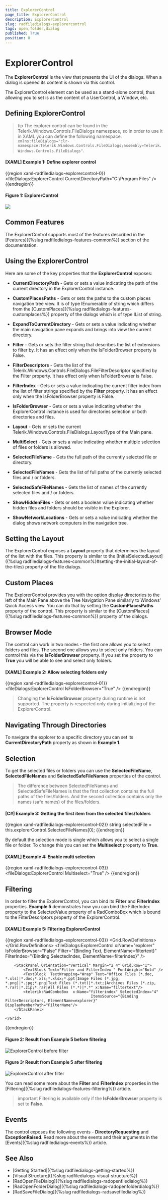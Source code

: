 ```yaml
---
title: ExplorerControl
page_title: ExplorerControl
description: ExplorerControl
slug: radfiledialogs-explorercontrol
tags: open,folder,dialog
published: True
position: 0
---
```


# ExplorerControl

The __ExplorerControl__ is the view that presents the UI of the dialogs. When a dialog is opened its content is shown via this control.

The ExplorerControl element can be used as a stand-alone control, thus allowing you to set is as the content of a UserControl, a Window, etc.

## Defining ExplorerControl

>tip The explorer control can be found in the Telerik.Windows.Controls.FileDialogs namespace, so in order to use it in XAML you can define the following namespace: `xmlns:fileDialogs="clr-namespace:Telerik.Windows.Controls.FileDialogs;assembly=Telerik.Windows.Controls.FileDialogs"`.

#### __[XAML] Example 1: Define explorer control__
{{region xaml-radfiledialogs-explorercontrol-0}}
	<fileDialogs:ExplorerControl CurrentDirectoryPath="C:\Program Files"  />
{{endregion}}

#### __Figure 1: ExplorerControl__ 
![](images/explorercontrol-0.png)

## Common Features

The ExplorerControl supports most of the features described in the [Features]({%slug radfiledialogs-features-common%}) section of the documentation.

## Using the ExplorerControl 

Here are some of the key properties that the **ExplorerControl** exposes: 

* **CurrentDirectoryPath** - Gets or sets a value indicating the path of the current directory in the ExplorerControl instance.

* **CustomPlacesPaths** - Gets or sets the paths to the custom places navigation tree view. It is of type IEnumerable of string which differs from the [CustomPlaces]({%slug radfiledialogs-features-customplaces%}) property of the dialogs which is of type IList of string.

* **ExpandToCurrentDirectory** - Gets or sets a value indicating whether the main navigation pane expands and brings into view the current directory.

* **Filter** - Gets or sets the filter string that describes the list of extensions to filter by. It has an effect only when the IsFolderBrowser property is False.

* **FilterDescriptors** -  Gets the list of the Telerik.Windows.Controls.FileDialogs.FileFilterDescriptor specified by the Filter property. It has effect only when IsFolderBrowser is False.

* **FilterIndex** - Gets or sets a value indicating the current filter index from the list of filter strings specified by the **Filter** property. It has an effect only when the IsFolderBrowser property is False.

* **IsFolderBrowser** - Gets or sets a value indicating whether the ExplorerControl instance is used for directories selection or both directories and files.

* **Layout** - Gets or sets the current Telerik.Windows.Controls.FileDialogs.LayoutType of the Main pane.

* **MultiSelect** - Gets or sets a value indicating whether multiple selection of files or folders is allowed.

* **SelectedFileName** -  Gets the full path of the currently selected file or directory.

* **SelectedFileNames** - Gets the list of full paths of the currently selected files and / or folders.

* **SelectedSafeFileNames** - Gets the list of names of the currently selected files and / or folders.

* **ShowHiddenFiles** - Gets or sets a boolean value indicating whether hidden files and folders should be visible in the Explorer.

* **ShowNetworkLocations** - Gets or sets a value indicating whether the dialog shows network computers in the navigation tree.

## Setting the Layout 

The ExplorerControl exposes a __Layout__ property that determines the layout of the list with the files. This property is similar to the [InitialSelectedLayout]({%slug radfiledialogs-features-common%}#setting-the-initial-layout-of-the-tiles) property of the file dialogs.

## Custom Places 

The ExplorerControl provides you with the option display directories to the left of the Main Pane above the Tree Navigation Pane similarly to Windows' Quick Access view. You can do that by setting the **CustomPlacesPaths** property of the control. This property is similar to the [CustomPlaces]({%slug radfiledialogs-features-common%}) property of the dialogs.

## Browser Mode

The control can work in two modes - the first one allows you to select folders and files. The second one allows you to select only folders. You can control this via the __IsFolderBrowser__ property. If you set the property to __True__ you will be able to see and select only folders.

#### __[XAML] Example 2: Allow selecting folders only__
{{region xaml-radfiledialogs-explorercontrol-01}}
	<fileDialogs:ExplorerControl IsFolderBrowser="True" />
{{endregion}}

> Changing the **IsFolderBrowser** property during runtime is not supported. The property is respected only during initializing of the ExplorerControl.

## Navigating Through Directories

To navigate the explorer to a specific directory you can set its __CurrentDirectoryPath__ property as shown in __Example 1__.

## Selection

To get the selected files or folders you can use the __SelectedFileName__, __SelectedFileNames__ and __SelectedSafeFileNames__ properties of the control.

> The difference between SelectedFileNames and SelectedSafeFileNames is that the first collection contains the full paths of the files/folders. And the second collection contains only the names (safe names) of the files/folders.

#### __[C#] Example 3: Getting the first item from the selected files/folders__
{{region xaml-radfiledialogs-explorercontrol-02}}
	string selectedFile = this.explorerControl.SelectedFileNames[0];
{{endregion}}

By default the selection mode is single which allows you to select a single file or folder. To change this you can set the __Multiselect__ property to __True__.

#### __[XAML] Example 4: Enable multi selection__
{{region xaml-radfiledialogs-explorercontrol-03}}
	<fileDialogs:ExplorerControl Multiselect="True" />
{{endregion}}

## Filtering 

In order to filter the ExplorerControl, you can bind its **Filter** and **FilterIndex** properties.  **Example 5** demonstrates how you can bind the FilterIndex property to the SelectedValue property of a RadComboBox which is bound to the FilterDescriptors property of the ExplorerControl.

#### __[XAML] Example 5: Filtering ExplorerControl__
{{region xaml-radfiledialogs-explorercontrol-03}}
	<Grid>
        <Grid.RowDefinitions>
            <RowDefinition Height="*"/>
            <RowDefinition Height="*"/>
        </Grid.RowDefinitions>
        <fileDialogs:ExplorerControl x:Name="explorer"
                                     IsFolderBrowser="False"
                                     Filter="{Binding Text, ElementName=filtertext}"
                                     FilterIndex="{Binding SelectedIndex, ElementName=filterindex}" />

       
        <StackPanel Orientation="Vertical" Margin="2 4" Grid.Row="1">
            <TextBlock Text="Filter and FilterIndex " FontWeight="Bold" />
            <TextBlock  TextWrapping="Wrap" Text="Office Files (*.doc, *.xls)|*.doc;*.xls;*.xlsx;*.ppt|Image Files (*.jpg, *.png)|*.jpg;*.png|Text Files (*.txt)|*.txt;|Archives Files (*.zip, *.rar)|*.zip;*.rar|All Files (*.*)|*.*" x:Name="filtertext"/>
            <telerik:RadComboBox  x:Name="filterindex" SelectedIndex="4"
                                          ItemsSource="{Binding FilterDescriptors, ElementName=explorer}" DisplayMemberPath="FilterName"/>
        </StackPanel>
        
    </Grid>
{{endregion}}

#### __Figure 2: Result from Example 5 before filtering__ 
![ExplorerControl before filter](images/explorercontrol-beforefilter.png)


#### __Figure 3: Result from Example 5 after filtering__ 
![ExplorerControl after filter](images/explorercontrol-afterfilter.png)

You can read some more about the __Filter__ and __FilterIndex__ properties in the [Filtering]({%slug radfiledialogs-features-filtering%}) article.

>important Filtering is available only if the __IsFolderBrowser__ property is set to __False__.

## Events

The control exposes the following events -  __DirectoryRequesting__ and __ExceptionRaised__. Read more about the events and their arguments in the [Events]({%slug radfiledialogs-events%}) article.

## See Also
* [Getting Started]({%slug radfiledialogs-getting-started%})
* [Visual Structure]({%slug radfiledialogs-visual-structure%})
* [RadOpenFileDialog]({%slug radfiledialogs-radopenfiledialog%})
* [RadOpenFolderDialog]({%slug radfiledialogs-radopenfolderdialog%})
* [RadSaveFileDialog]({%slug radfiledialogs-radsavefiledialog%})